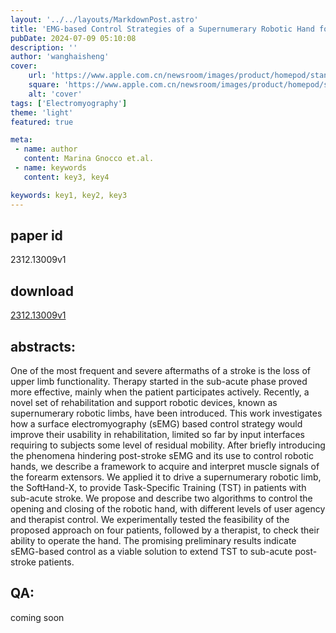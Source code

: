```yaml
---
layout: '../../layouts/MarkdownPost.astro'
title: 'EMG-based Control Strategies of a Supernumerary Robotic Hand for the Rehabilitation of Sub-Acute Stroke Patients: Proof of Concept'
pubDate: 2024-07-09 05:10:08
description: ''
author: 'wanghaisheng'
cover:
    url: 'https://www.apple.com.cn/newsroom/images/product/homepod/standard/Apple-HomePod-hero-230118_big.jpg.large_2x.jpg'
    square: 'https://www.apple.com.cn/newsroom/images/product/homepod/standard/Apple-HomePod-hero-230118_big.jpg.large_2x.jpg'
    alt: 'cover'
tags: ['Electromyography'] 
theme: 'light'
featured: true

meta:
 - name: author
   content: Marina Gnocco et.al.
 - name: keywords
   content: key3, key4

keywords: key1, key2, key3
---
```


## paper id
2312.13009v1
## download
[2312.13009v1](http://arxiv.org/abs/2312.13009v1)
## abstracts:
One of the most frequent and severe aftermaths of a stroke is the loss of upper limb functionality. Therapy started in the sub-acute phase proved more effective, mainly when the patient participates actively. Recently, a novel set of rehabilitation and support robotic devices, known as supernumerary robotic limbs, have been introduced. This work investigates how a surface electromyography (sEMG) based control strategy would improve their usability in rehabilitation, limited so far by input interfaces requiring to subjects some level of residual mobility. After briefly introducing the phenomena hindering post-stroke sEMG and its use to control robotic hands, we describe a framework to acquire and interpret muscle signals of the forearm extensors. We applied it to drive a supernumerary robotic limb, the SoftHand-X, to provide Task-Specific Training (TST) in patients with sub-acute stroke. We propose and describe two algorithms to control the opening and closing of the robotic hand, with different levels of user agency and therapist control. We experimentally tested the feasibility of the proposed approach on four patients, followed by a therapist, to check their ability to operate the hand. The promising preliminary results indicate sEMG-based control as a viable solution to extend TST to sub-acute post-stroke patients.
## QA:
coming soon
